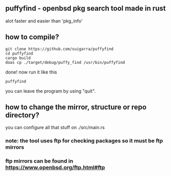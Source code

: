## puffyfind - openbsd pkg search tool made in rust
alot faster and easier than 'pkg_info'
## how to compile?
```
git clone https://github.com/suigarra/puffyfind
cd puffyfind
cargo build
doas cp ./target/debug/puffy_find /usr/bin/puffyfind
```
done! now run it like this
```
puffyfind
```
you can leave the program by using "quit".

## how to change the mirror, structure or repo directory?
you can configure all that stuff on ./src/main.rs
### note: the tool uses ftp for checking packages so it must be ftp mirrors
### ftp mirrors can be found in https://www.openbsd.org/ftp.html#ftp
